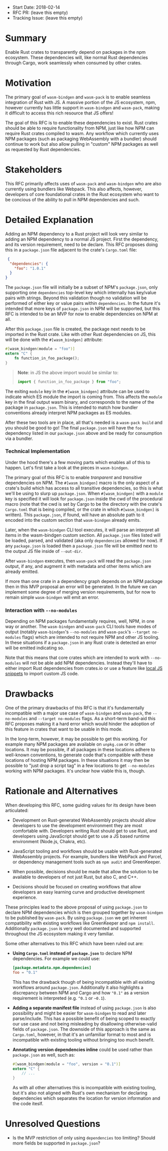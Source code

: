 - Start Date: 2018-02-14
- RFC PR: (leave this empty)
- Tracking Issue: (leave this empty)

# Summary
[summary]: #summary

Enable Rust crates to transparently depend on packages in the npm ecosystem.
These dependencies will, like normal Rust dependencies through Cargo, work
seamlessly when consumed by other crates.

# Motivation
[motivation]: #motivation

The primary goal of `wasm-bindgen` and `wasm-pack` is to enable seamless
integration of Rust with JS. A massive portion of the JS ecosystem, npm, however
currently has little support in `wasm-bindgen` and `wasm-pack`, making it
difficult to access this rich resource that JS offers!

The goal of this RFC is to enable these dependencies to exist. Rust crates
should be able to require functionality from NPM, just like how NPM can require
Rust crates compiled to wasm. Any workflow which currently uses NPM packages
(such as packaging WebAssembly with a bundler) should continue to work but also
allow pulling in "custom" NPM packages as well as requested by Rust
dependencies.

# Stakeholders
[stakeholders]: #stakeholders

This RFC primarily affects uses of `wasm-pack` and `wasm-bindgen` who are also
currently using bundlers like Webpack. This also affects, however, developers of
core foundational crates in the Rust ecosystem who want to be concious of the
ability to pull in NPM dependencies and such.

# Detailed Explanation
[detailed-explanation]: #detailed-explanation

Adding an NPM dependency to a Rust project will look very similar to adding an
NPM dependency to a normal JS project. First the dependency, and its version
requirement, need to be declare. This RFC proposes doing this in a
`package.json` file adjacent to the crate's `Cargo.toml` file:

```json
 {
  "dependencies": {
    "foo": "1.0.1"
  }
}
```

The `package.json` file will initially be a subset of NPM's `package.json`,
only supporting one `dependencies` top-level key which internally has key/value
pairs with strings. Beyond this validation though no validation will be
performed of either key or value pairs within `dependencies`. In the future
it's intended that more keys of `package.json` in NPM will be supported, but
this RFC is intended to be an MVP for now to enable dependencies on NPM at all.

After this `package.json` file is created, the package next needs to be
imported in the Rust crate. Like with other Rust dependencies on JS, this will
be done with the `#[wasm_bindgen]` attribute:

```rust
#[wasm_bindgen(module = "foo")]
extern "C" {
    fn function_in_foo_package();
}
```

> **Note**: in JS the above import would be similar to:
>
> ```js
> import { function_in_foo_package } from "foo";
> ```

The exiting `module` key in the `#[wasm_bindgen]` attribute can be used to
indicate which ES module the import is coming from. This affects the `module`
key in the final output wasm binary, and corresponds to the name of the package
in `package.json`. This is intended to match how bundler conventions already
interpret NPM packages as ES modules.

After these two tools are in place, all that's needed is a `wasm-pack build` and
you should be good to go! The final `package.json` will have the `foo`
dependency listed in our `package.json` above and be ready for consumption via a
bundler.

### Technical Implementation

Under the hood there's a few moving parts which enables all of this to happen.
Let's first take a look at the pieces in `wasm-bindgen`.

The primary goal of this RFC is to enable *tranparent* and *transitive*
dependencies on NPM. The `#[wasm_bindgen]` macro is the only aspect of a crate's
build which has access to all transitive dependencies, so this is what we'll be
using to slurp up `package.json`. When `#[wasm_bindgen]` with a `module` key is
specified it will look for `package.json` inside the cwd of the procedural macro
(note that the cwd is set by Cargo to be the directory with the crate's
`Cargo.toml` that is being compiled, or the crate in which `#[wasm_bindgen]` is
written). This `package.json`, if found, will have an absolute path to it
encoded into the custom section that `wasm-bindgen` already emits.

Later, when the `wasm-bindgen` CLI tool executes, it will parse an interpret all
items in the wasm-bindgen custom section. All `package.json` files listed will
be loaded, parsed, and validated (aka only `dependencies` allowed for now). If
any `package.json` is loaded then a `package.json` file will be emitted next to
the output JS file inside of `--out-dir`.

After `wasm-bindgen` executes, then `wasm-pack` will read the `package.json`
output, if any, and augment it with metadata and other items which are already
emitted.

If more than one crate in a dependency graph depends on an NPM package then in
this MVP proposal an error will be generated. In the future we can implement
some degree of merging version requirements, but for now to remain simple
`wasm-bindgen` will emit an error.

### Interaction with `--no-modules`

Depending on NPM packages fundamentally requires, well, NPM, in one way or
another. The `wasm-bindgen` and `wasm-pack` CLI tools have modes of output
(notably `wasm-bindgen`'s `--no-modules` and `wasm-pack`'s `--target no-modules`
flags) which are intended to not require NPM and other JS tooling. In these
situations if a `package.json` in any Rust crate is detected an error will be
emitted indicating so.

Note that this means that core crates which are intended to work with
`--no-modules` will not be able add NPM dependencies. Instead they'll have to
either import Rust dependencies from crates.io or use a feature like [local JS
snippets][js] to import custom JS code.

[js]: https://github.com/rustwasm/rfcs/pull/6

# Drawbacks
[drawbacks]: #drawbacks

One of the primary drawbacks of this RFC is that it's fundamentally incompatible
with a major use case of `wasm-bindgen` and `wasm-pack`, the `--no-modules` and
`--target no-modules` flags. As a short-term band-aid this RFC proposes making
it a hard error which would hinder the adoption of this feature in crates that
want to be usable in this mode.

In the long-term, however, it may be possible to get this working. For example
many NPM packages are available on `unpkg.com` or in other locations. It may be
possible, if all packages in these locations adhere to well-known conventions,
to generate code that's compatible with these locations of hosting NPM packages.
In these situations it may then be possible to "just drop a script tag" in a few
locations to get `--no-modules` working with NPM packages. It's unclear how
viable this is, though.

# Rationale and Alternatives
[alternatives]: #rationale-and-alternatives

When developing this RFC, some guiding values for its design have been
articulated:

- Development on Rust-generated WebAssembly projects should allow developers to
  use the development environment they are most comfortable with. Developers
  writing Rust should get to use Rust, and developers using JavaScript should
  get to use a JS based runtime environment (Node.js, Chakra, etc).

- JavaScript tooling and workflows should be usable with Rust-generated
  WebAssembly projects. For example, bundlers like WebPack and Parcel, or
  dependency management tools such as `npm audit` and GreenKeeper.

- When possible, decisions should be made that allow the solution to be
  available to developers of not just Rust, but also C, and C++.

- Decisions should be focused on creating workflows that allow developers an
  easy learning curve and productive development experience.

These principles lead to the above proposal of using `package.json` to declare
NPM dependencies which is then grouped together by `wasm-bindgen` to be
published by `wasm-pack`. By using `package.json` we get inherent compatibility
with existing workflows like GreenKeeper and `npm install`. Additionally
`package.json` is very well documented and supported throughout the JS ecosystem
making it very familiar.

Some other alternatives to this RFC which have been ruled out are:

* **Using `Cargo.toml` instead of `package.json`** to declare NPM dependencies.
  For example we could use:

  ```toml
  [package.metadata.npm.dependencies]
  foo = "0.1"
  ```

  This has the drawback though of being incompatible with all existing workflows
  around `package.json`. Additionally it also highlights a discrepancy between
  NPM and Cargo and how `"0.1"` as a version requirement is interpreted (e.g.
  `^0.1` or `~0.1`).

* **Adding a separate manifest file** instead of using `package.json` is also
  possibility and might be easier for `wasm-bindgen` to read and later
  parse/include. This has a possible benefit of being scoped to exactly our use
  case and not being misleading by disallowing otherwise-valid fields of
  `package.json`. The downside of this approach is the same as `Cargo.toml`,
  however, in that it's an unfamiliar format to most and is incompatible with
  existing tooling without bringing too much benefit.

* **Annotating version dependencies inline** could be used rather than
  `package.json` as well, such as:

  ```rust
  #[wasm_bindgen(module = "foo", version = "0.1")]
  extern "C" {
      // ...
  }
  ```

  As with all other alternatives this is incompatible with existing tooling, but
  it's also not aligned with Rust's own mechanism for declaring dependencies
  which separates the location for version information and the code iteslf.

# Unresolved Questions
[unresolved]: #unresolved-questions

* Is the MVP restriction of only using `dependencies` too limiting? Should more
  fields be supported in `package.json`?
